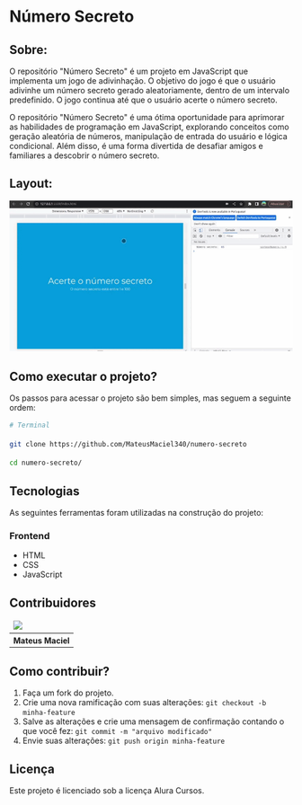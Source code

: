 # Número Secreto

## Sobre:

O repositório "Número Secreto" é um projeto em JavaScript que implementa um jogo de adivinhação. O objetivo do jogo é que o usuário adivinhe um número secreto gerado aleatoriamente, dentro de um intervalo predefinido. O jogo continua até que o usuário acerte o número secreto.

O repositório "Número Secreto" é uma ótima oportunidade para aprimorar as habilidades de programação em JavaScript, explorando conceitos como geração aleatória de números, manipulação de entrada do usuário e lógica condicional. Além disso, é uma forma divertida de desafiar amigos e familiares a descobrir o número secreto.


## Layout:

![](gif/numero-secreto.gif)

## Como executar o projeto?

Os passos para acessar o projeto são bem simples, mas seguem a seguinte ordem:

```bash
# Terminal

git clone https://github.com/MateusMaciel340/numero-secreto

cd numero-secreto/

```

## Tecnologias

As seguintes ferramentas foram utilizadas na construção do projeto:

### Frontend

- HTML
- CSS
- JavaScript
  
## Contribuidores

<table>
    <thead>
        <tr>
            <td>
                <img src="https://avatars.githubusercontent.com/u/55550732?v=4" width="150px"/>
            </td>
        </tr>
    </thead>
    <tbody>
        <tr>
            <th>Mateus Maciel</th>
        </tr>
    </tbody>
</table>

## Como contribuir?

1. Faça um fork do projeto.
2. Crie uma nova ramificação com suas alterações: `git checkout -b minha-feature`
3. Salve as alterações e crie uma mensagem de confirmação contando o que você fez: `git commit -m "arquivo modificado"`
4. Envie suas alterações: `git push origin minha-feature`

## Licença

Este projeto é licenciado sob a licença Alura Cursos.